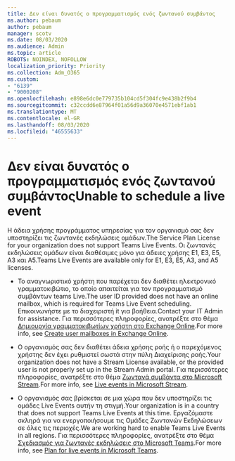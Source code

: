 ```yaml
---
title: Δεν είναι δυνατός ο προγραμματισμός ενός ζωντανού συμβάντος
ms.author: pebaum
author: pebaum
manager: scotv
ms.date: 08/03/2020
ms.audience: Admin
ms.topic: article
ROBOTS: NOINDEX, NOFOLLOW
localization_priority: Priority
ms.collection: Adm_O365
ms.custom:
- "6139"
- "9000208"
ms.openlocfilehash: e898e6dc0e779735b104cd5f304fc9e438b2f9b4
ms.sourcegitcommit: c32ccdd6e87964f01a56d9a36070e4571ebf1ab1
ms.translationtype: MT
ms.contentlocale: el-GR
ms.lasthandoff: 08/03/2020
ms.locfileid: "46555633"
---
```

# <a name="unable-to-schedule-a-live-event"></a><span data-ttu-id="8408a-102">Δεν είναι δυνατός ο προγραμματισμός ενός ζωντανού συμβάντος</span><span class="sxs-lookup"><span data-stu-id="8408a-102">Unable to schedule a live event</span></span>

<span data-ttu-id="8408a-103">Η άδεια χρήσης προγράμματος υπηρεσίας για τον οργανισμό σας δεν υποστηρίζει τις ζωντανές εκδηλώσεις ομάδων.</span><span class="sxs-lookup"><span data-stu-id="8408a-103">The Service Plan License for your organization does not support Teams Live Events.</span></span> <span data-ttu-id="8408a-104">Οι ζωντανές εκδηλώσεις ομάδων είναι διαθέσιμες μόνο για άδειες χρήσης E1, E3, E5, A3 και A5.</span><span class="sxs-lookup"><span data-stu-id="8408a-104">Teams Live Events are available only for E1, E3, E5, A3, and A5 licenses.</span></span>

- <span data-ttu-id="8408a-105">Το αναγνωριστικό χρήστη που παρέχεται δεν διαθέτει ηλεκτρονικό γραμματοκιβώτιο, το οποίο απαιτείται για τον προγραμματισμό συμβάντων teams Live.</span><span class="sxs-lookup"><span data-stu-id="8408a-105">The user ID provided does not have an online mailbox, which is required for Teams Live Event scheduling.</span></span> <span data-ttu-id="8408a-106">Επικοινωνήστε με το διαχειριστή it για βοήθεια.</span><span class="sxs-lookup"><span data-stu-id="8408a-106">Contact your IT Admin for assistance.</span></span> <span data-ttu-id="8408a-107">Για περισσότερες πληροφορίες, ανατρέξτε στο θέμα [Δημιουργία γραμματοκιβωτίων χρήστη στο Exchange Online](https://docs.microsoft.com/exchange/recipients-in-exchange-online/create-user-mailboxes).</span><span class="sxs-lookup"><span data-stu-id="8408a-107">For more info, see [Create user mailboxes in Exchange Online](https://docs.microsoft.com/exchange/recipients-in-exchange-online/create-user-mailboxes).</span></span>

- <span data-ttu-id="8408a-108">Ο οργανισμός σας δεν διαθέτει άδεια χρήσης ροής ή ο παρεχόμενος χρήστης δεν έχει ρυθμιστεί σωστά στην πύλη Διαχείρισης ροής.</span><span class="sxs-lookup"><span data-stu-id="8408a-108">Your organization does not have a Stream License available, or the provided user is not properly set up in the Stream Admin portal.</span></span> <span data-ttu-id="8408a-109">Για περισσότερες πληροφορίες, ανατρέξτε στο θέμα [Ζωντανά συμβάντα στο Microsoft Stream](https://docs.microsoft.com/stream/live-event-overview).</span><span class="sxs-lookup"><span data-stu-id="8408a-109">For more info, see [Live events in Microsoft Stream](https://docs.microsoft.com/stream/live-event-overview).</span></span>

- <span data-ttu-id="8408a-110">Ο οργανισμός σας βρίσκεται σε μια χώρα που δεν υποστηρίζει τις ομάδες Live Events αυτήν τη στιγμή.</span><span class="sxs-lookup"><span data-stu-id="8408a-110">Your organization is in a country that does not support Teams Live Events at this time.</span></span> <span data-ttu-id="8408a-111">Εργαζόμαστε σκληρά για να ενεργοποιήσουμε τις Ομάδες Ζωντανών Εκδηλώσεων σε όλες τις περιοχές.</span><span class="sxs-lookup"><span data-stu-id="8408a-111">We are working hard to enable Teams Live Events in all regions.</span></span> <span data-ttu-id="8408a-112">Για περισσότερες πληροφορίες, ανατρέξτε στο θέμα [Σχεδιασμός για ζωντανές εκδηλώσεις στο Microsoft Teams](https://docs.microsoft.com/microsoftteams/teams-live-events/plan-for-teams-live-events).</span><span class="sxs-lookup"><span data-stu-id="8408a-112">For more info, see [Plan for live events in Microsoft Teams](https://docs.microsoft.com/microsoftteams/teams-live-events/plan-for-teams-live-events).</span></span>